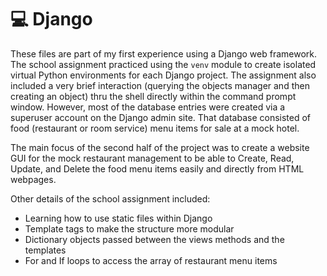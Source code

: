 # 💻 Django

These files are part of my first experience using a Django web framework. The school assignment practiced using the `venv` module to create isolated virtual Python environments for each Django project. The assignment also included a very brief interaction (querying the objects manager and then creating an object) thru the shell directly within the command prompt window.  However, most of the database entries were created via a superuser account on the Django admin site.  That database consisted of food (restaurant or room service) menu items for sale at a mock hotel.

The main focus of the second half of the project was to create a website GUI for the mock restaurant management to be able to Create, Read, Update, and Delete the food menu items easily and directly from HTML webpages.

Other details of the school assignment included:

* Learning how to use static files within Django
* Template tags to make the structure more modular
* Dictionary objects passed between the views methods and the templates
* For and If loops to access the array of restaurant menu items
